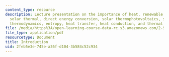 ```yaml
---
content_type: resource
description: Lecture presentation on the importance of heat, renewable heat sources,
  solar thermal, direct energy conversion, solar thermophotovoltaics, solar thermoelectrics,
  thermodynamics, entropy, heat transfer, heat conduction, and thermal radiation.
file: /media/https%3A/open-learning-course-data-rc.s3.amazonaws.com/2-997-direct-solar-thermal-to-electrical-energy-conversion-technologies-fall-2009/2feb5e3e745ea36fd1043b584c52c934_MIT2_997F09_lec01.pdf
file_type: application/pdf
resourcetype: Document
title: Introduction
uid: 2feb5e3e-745e-a36f-d104-3b584c52c934
---
```

